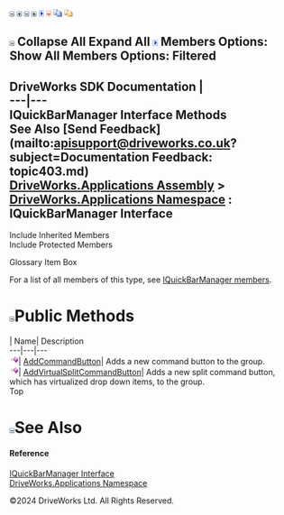 ![](dotnetimages/collapse.gif) ![](dotnetimages/expand.gif) ![](dotnetimages/collapse.gif) ![](dotnetimages/expand.gif) ![](dotnetimages/drpdown.gif) ![](dotnetimages/drpdown_orange.gif) ![](dotnetimages/copycode.gif) ![](dotnetimages/copycodeHighlight.gif)

![](dotnetimages/collapse.gif) Collapse All Expand All ![](dotnetimages/drpdown.gif) Members Options: Show All  Members Options: Filtered   
---  
DriveWorks SDK Documentation  |   
---|---  
IQuickBarManager Interface Methods   
See Also [Send Feedback](mailto:apisupport@driveworks.co.uk?subject=Documentation Feedback: topic403.md)  
[DriveWorks.Applications Assembly](topic13.md) > [DriveWorks.Applications Namespace](topic16.md) : IQuickBarManager Interface  
---  
  
Include Inherited Members    
Include Protected Members    


Glossary Item Box

For a list of all members of this type, see [IQuickBarManager members](topic404.md).

# ![](dotnetimages/collapse.gif)Public Methods

| Name| Description  
---|---|---  
![ Method](dotnetimages/Method.gif)| [AddCommandButton](topic408.md)| Adds a new command button to the group.   
![ Method](dotnetimages/Method.gif)| [AddVirtualSplitCommandButton](topic409.md)| Adds a new split command button, which has virtualized drop down items, to the group.   
Top

# ![](dotnetimages/collapse.gif)See Also

#### Reference

[IQuickBarManager Interface](topic403.md)   
[DriveWorks.Applications Namespace](topic16.md)

©2024 DriveWorks Ltd. All Rights Reserved.
